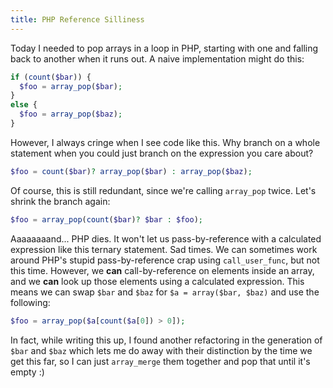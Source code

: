```yaml
---
title: PHP Reference Silliness
---
```

Today I needed to pop arrays in a loop in PHP, starting with one and falling back to another when it runs out. A naive implementation might do this:

```php
if (count($bar)) {
  $foo = array_pop($bar);
}
else {
  $foo = array_pop($baz);
}
```

However, I always cringe when I see code like this. Why branch on a whole statement when you could just branch on the expression you care about?

```php
$foo = count($bar)? array_pop($bar) : array_pop($baz);
```

Of course, this is still redundant, since we're calling `array_pop` twice. Let's shrink the branch again:

```php
$foo = array_pop(count($bar)? $bar : $foo);
```

Aaaaaaaand... PHP dies. It won't let us pass-by-reference with a calculated expression like this ternary statement. Sad times. We can sometimes work around PHP's stupid pass-by-reference crap using `call_user_func`, but not this time. However, we **can** call-by-reference on elements inside an array, and we **can** look up those elements using a calculated expression. This means we can swap `$bar` and `$baz` for `$a = array($bar, $baz)` and use the following:

```php
$foo = array_pop($a[count($a[0]) > 0]);
```

In fact, while writing this up, I found another refactoring in the generation of `$bar` and `$baz` which lets me do away with their distinction by the time we get this far, so I can just `array_merge` them together and pop that until it's empty :)
